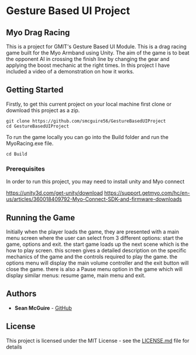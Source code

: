 # Gesture Based UI Project
## Myo Drag Racing

This is a project for GMIT's Gesture Based UI Module. This is a drag racing game built for the Myo Armband using Unity. The aim of the game is to beat the opponent AI in crossing the finish line by changing the gear and applying the boost mechanic at the right times. In this project I have included a video of a demonstration on how it works. 

## Getting Started

Firstly, to get this current project on your local machine first clone or download this project as a zip.
```
git clone https://github.com/smcguire56/GestureBasedUIProject
cd GestureBasedUIProject
```
To run the game locally you can go into the Build folder and run the MyoRacing.exe file. 

```
cd Build
```

### Prerequisites

In order to run this project, you may need to install unity and Myo connect

https://unity3d.com/get-unity/download
https://support.getmyo.com/hc/en-us/articles/360018409792-Myo-Connect-SDK-and-firmware-downloads
## Running the Game
Initially when the player loads the game, they are presented with a main menu screen where the user can select from 3 different options: start the game, options and exit. the start game loads up the next scene which is the how to play screen. this screen gives a detailed description on the specific mechanics of the game and the controls required to play the game. the options menu will display the main volume controller and the exit button will close the game. there is also a Pause menu option in the game which will display similar menus: resume game, main menu and exit. 

## Authors

* **Sean McGuire** - [GitHub](https://github.com/smcguire56)

## License

This project is licensed under the MIT License - see the [LICENSE.md](LICENSE.md) file for details


